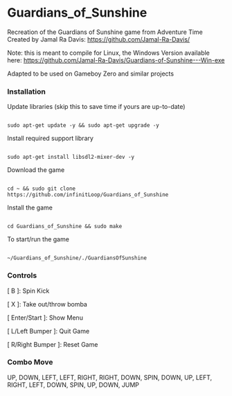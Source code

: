 # Guardians_of_Sunshine
Recreation of the Guardians of Sunshine game from Adventure Time
Created by Jamal Ra Davis: https://github.com/Jamal-Ra-Davis/

Note: this is meant to compile for Linux, the Windows Version available here:
https://github.com/Jamal-Ra-Davis/Guardians-of-Sunshine---Win-exe

Adapted to be used on Gameboy Zero and similar projects


### Installation

Update libraries (skip this to save time if yours are up-to-date)
```

sudo apt-get update -y && sudo apt-get upgrade -y

```

Install required support library
```

sudo apt-get install libsdl2-mixer-dev -y

```

Download the game
```

cd ~ && sudo git clone https://github.com/infinitLoop/Guardians_of_Sunshine

```

Install the game
```

cd Guardians_of_Sunshine && sudo make

```

To start/run the game
```

~/Guardians_of_Sunshine/./GuardiansOfSunshine

```

### Controls

[ LEFT|RIGHT|UP|DOWN ]: Move

[ A ]: Jump

[ B ]: Spin Kick

[ X ]: Take out/throw bomba

[ Enter/Start ]: Show Menu

[ L/Left Bumper ]: Quit Game

[ R/Right Bumper ]: Reset Game

### Combo Move

UP, DOWN, LEFT, LEFT, RIGHT, RIGHT, DOWN, SPIN, DOWN, UP, LEFT, RIGHT, LEFT, DOWN, SPIN, UP, DOWN, JUMP
